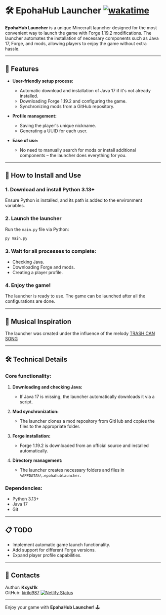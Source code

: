 
# 🛠️ EpohaHub Launcher [![wakatime](https://wakatime.com/badge/user/ad26c7ba-455a-4c67-a816-cb69c75e863f/project/6e1e19c2-bbc9-49cd-ac13-85500a45fffb.svg)](https://wakatime.com/projects/EpohaHubLauncher)

**EpohaHub Launcher** is a unique Minecraft launcher designed for the most convenient way to launch the game with Forge 1.19.2 modifications. The launcher automates the installation of necessary components such as Java 17, Forge, and mods, allowing players to enjoy the game without extra hassle.

---

## 📌 Features

- **User-friendly setup process:**
  - Automatic download and installation of Java 17 if it's not already installed.
  - Downloading Forge 1.19.2 and configuring the game.
  - Synchronizing mods from a GitHub repository.

- **Profile management:**
  - Saving the player's unique nickname.
  - Generating a UUID for each user.

- **Ease of use:**
  - No need to manually search for mods or install additional components – the launcher does everything for you.

---

## 🚀 How to Install and Use

### 1. Download and install Python 3.13+
Ensure Python is installed, and its path is added to the environment variables.

### 2. Launch the launcher
Run the `main.py` file via Python:
```bash
py main.py
```

### 3. Wait for all processes to complete:
- Checking Java.
- Downloading Forge and mods.
- Creating a player profile.

### 4. Enjoy the game!
The launcher is ready to use. The game can be launched after all the configurations are done.

---

## 🎵 Musical Inspiration
The launcher was created under the influence of the melody [TRASH CAN SONG](https://www.youtube.com/watch?v=M02WlP-ZwD4)

---

## 🛠️ Technical Details

### Core functionality:
1. **Downloading and checking Java:**
   - If Java 17 is missing, the launcher automatically downloads it via a script.

2. **Mod synchronization:**
   - The launcher clones a mod repository from GitHub and copies the files to the appropriate folder.

3. **Forge installation:**
   - Forge 1.19.2 is downloaded from an official source and installed automatically.

4. **Directory management:**
   - The launcher creates necessary folders and files in `%APPDATA%\.epohahublauncher`.

### Dependencies:
- Python 3.13+
- Java 17
- Git

---

## 📋 TODO
- Implement automatic game launch functionality.
- Add support for different Forge versions.
- Expand player profile capabilities.

---

## 🤝 Contacts
Author: **Kxysl1k**  
GitHub: [kirilo987](https://github.com/kirilo987) [![Netlify Status](https://api.netlify.com/api/v1/badges/ffc07ad9-907e-46c2-81a1-2280a6fb9a2f/deploy-status)](https://kxysl1k.netlify.app)

---

Enjoy your game with **EpohaHub Launcher**! 🕹️
